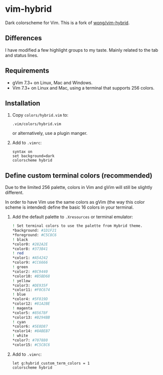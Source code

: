 # vim-hybrid

Dark colorscheme for Vim.
This is a fork of [wong/vim-hybrid](https://github.com/w0ng/vim-hybrid).

## Differences

I have modified a few highlight groups to my taste. Mainly related to the tab
and status lines.

## Requirements

- gVim 7.3+ on Linux, Mac and Windows.
- Vim 7.3+ on Linux and Mac, using a terminal that supports 256 colors.

## Installation

1.  Copy `colors/hybrid.vim` to:

	```
	.vim/colors/hybrid.vim
	```

	or alternatively, use a plugin manger.

2.  Add to `.vimrc`:

	```vim
	syntax on
	set background=dark
	colorscheme hybrid
	```

## Define custom terminal colors (recommended)

Due to the limited 256 palette, colors in Vim and gVim will still be slightly
different.

In order to have Vim use the same colors as gVim (the way this color scheme is
intended) define the basic 16 colors in your terminal.

1.  Add the default palette to `.Xresources` or terminal emulator:

	```bash
	! Set terminal colors to use the palette from Hybrid theme.
	*background: #1D1F21
	*foreground: #C5C8C6
	! black
	*color0: #282A2E
	*color8: #373B41
	! red
	*color1: #A54242
	*color9: #CC6666
	! green
	*color2: #8C9440
	*color10: #B5BD68
	! yellow
	*color3: #DE935F
	*color11: #F0C674
	! blue
	*color4: #5F819D
	*color12: #81A2BE
	! magenta
	*color5: #85678F
	*color13: #B294BB
	! cyan
	*color6: #5E8D87
	*color14: #8ABEB7
	! white
	*color7: #707880
	*color15: #C5C8C6
	```

2.  Add to `.vimrc`:

	```vim
	let g:hybrid_custom_term_colors = 1
	colorscheme hybrid
	```
